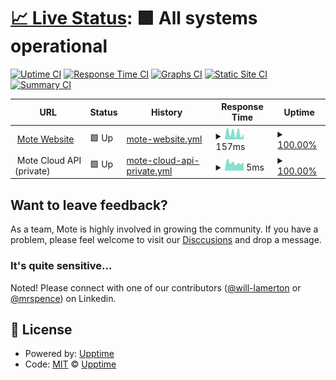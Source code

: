 # [📈 Live Status](https://status.mote.page): <!--live status--> **🟩 All systems operational**

[![Uptime CI](https://github.com/Mote-Apps/status/workflows/Uptime%20CI/badge.svg)](https://github.com/Mote-Apps/status/actions?query=workflow%3A%22Uptime+CI%22)
[![Response Time CI](https://github.com/Mote-Apps/status/workflows/Response%20Time%20CI/badge.svg)](https://github.com/Mote-Apps/status/actions?query=workflow%3A%22Response+Time+CI%22)
[![Graphs CI](https://github.com/Mote-Apps/status/workflows/Graphs%20CI/badge.svg)](https://github.com/Mote-Apps/status/actions?query=workflow%3A%22Graphs+CI%22)
[![Static Site CI](https://github.com/Mote-Apps/status/workflows/Static%20Site%20CI/badge.svg)](https://github.com/Mote-Apps/status/actions?query=workflow%3A%22Static+Site+CI%22)
[![Summary CI](https://github.com/Mote-Apps/status/workflows/Summary%20CI/badge.svg)](https://github.com/Mote-Apps/status/actions?query=workflow%3A%22Summary+CI%22)

<!--start: status pages-->
<!-- This summary is generated by Upptime (https://github.com/upptime/upptime) -->
<!-- Do not edit this manually, your changes will be overwritten -->
<!-- prettier-ignore -->
| URL | Status | History | Response Time | Uptime |
| --- | ------ | ------- | ------------- | ------ |
| <img alt="" src="https://icons.duckduckgo.com/ip3/mote.page.ico" height="13"> [Mote Website](https://mote.page) | 🟩 Up | [mote-website.yml](https://github.com/Mote-Apps/status/commits/HEAD/history/mote-website.yml) | <details><summary><img alt="Response time graph" src="./graphs/mote-website/response-time-week.png" height="20"> 157ms</summary><br><a href="https://status.mote.page/history/mote-website"><img alt="Response time 251" src="https://img.shields.io/endpoint?url=https%3A%2F%2Fraw.githubusercontent.com%2FMote-Apps%2Fstatus%2FHEAD%2Fapi%2Fmote-website%2Fresponse-time.json"></a><br><a href="https://status.mote.page/history/mote-website"><img alt="24-hour response time 151" src="https://img.shields.io/endpoint?url=https%3A%2F%2Fraw.githubusercontent.com%2FMote-Apps%2Fstatus%2FHEAD%2Fapi%2Fmote-website%2Fresponse-time-day.json"></a><br><a href="https://status.mote.page/history/mote-website"><img alt="7-day response time 157" src="https://img.shields.io/endpoint?url=https%3A%2F%2Fraw.githubusercontent.com%2FMote-Apps%2Fstatus%2FHEAD%2Fapi%2Fmote-website%2Fresponse-time-week.json"></a><br><a href="https://status.mote.page/history/mote-website"><img alt="30-day response time 197" src="https://img.shields.io/endpoint?url=https%3A%2F%2Fraw.githubusercontent.com%2FMote-Apps%2Fstatus%2FHEAD%2Fapi%2Fmote-website%2Fresponse-time-month.json"></a><br><a href="https://status.mote.page/history/mote-website"><img alt="1-year response time 251" src="https://img.shields.io/endpoint?url=https%3A%2F%2Fraw.githubusercontent.com%2FMote-Apps%2Fstatus%2FHEAD%2Fapi%2Fmote-website%2Fresponse-time-year.json"></a></details> | <details><summary><a href="https://status.mote.page/history/mote-website">100.00%</a></summary><a href="https://status.mote.page/history/mote-website"><img alt="All-time uptime 99.98%" src="https://img.shields.io/endpoint?url=https%3A%2F%2Fraw.githubusercontent.com%2FMote-Apps%2Fstatus%2FHEAD%2Fapi%2Fmote-website%2Fuptime.json"></a><br><a href="https://status.mote.page/history/mote-website"><img alt="24-hour uptime 100.00%" src="https://img.shields.io/endpoint?url=https%3A%2F%2Fraw.githubusercontent.com%2FMote-Apps%2Fstatus%2FHEAD%2Fapi%2Fmote-website%2Fuptime-day.json"></a><br><a href="https://status.mote.page/history/mote-website"><img alt="7-day uptime 100.00%" src="https://img.shields.io/endpoint?url=https%3A%2F%2Fraw.githubusercontent.com%2FMote-Apps%2Fstatus%2FHEAD%2Fapi%2Fmote-website%2Fuptime-week.json"></a><br><a href="https://status.mote.page/history/mote-website"><img alt="30-day uptime 100.00%" src="https://img.shields.io/endpoint?url=https%3A%2F%2Fraw.githubusercontent.com%2FMote-Apps%2Fstatus%2FHEAD%2Fapi%2Fmote-website%2Fuptime-month.json"></a><br><a href="https://status.mote.page/history/mote-website"><img alt="1-year uptime 99.98%" src="https://img.shields.io/endpoint?url=https%3A%2F%2Fraw.githubusercontent.com%2FMote-Apps%2Fstatus%2FHEAD%2Fapi%2Fmote-website%2Fuptime-year.json"></a></details>
| <img alt="" src="https://icons.duckduckgo.com/ip3/null.ico" height="13"> Mote Cloud API (private) | 🟩 Up | [mote-cloud-api-private.yml](https://github.com/Mote-Apps/status/commits/HEAD/history/mote-cloud-api-private.yml) | <details><summary><img alt="Response time graph" src="./graphs/mote-cloud-api-private/response-time-week.png" height="20"> 5ms</summary><br><a href="https://status.mote.page/history/mote-cloud-api-private"><img alt="Response time 14" src="https://img.shields.io/endpoint?url=https%3A%2F%2Fraw.githubusercontent.com%2FMote-Apps%2Fstatus%2FHEAD%2Fapi%2Fmote-cloud-api-private%2Fresponse-time.json"></a><br><a href="https://status.mote.page/history/mote-cloud-api-private"><img alt="24-hour response time 7" src="https://img.shields.io/endpoint?url=https%3A%2F%2Fraw.githubusercontent.com%2FMote-Apps%2Fstatus%2FHEAD%2Fapi%2Fmote-cloud-api-private%2Fresponse-time-day.json"></a><br><a href="https://status.mote.page/history/mote-cloud-api-private"><img alt="7-day response time 5" src="https://img.shields.io/endpoint?url=https%3A%2F%2Fraw.githubusercontent.com%2FMote-Apps%2Fstatus%2FHEAD%2Fapi%2Fmote-cloud-api-private%2Fresponse-time-week.json"></a><br><a href="https://status.mote.page/history/mote-cloud-api-private"><img alt="30-day response time 5" src="https://img.shields.io/endpoint?url=https%3A%2F%2Fraw.githubusercontent.com%2FMote-Apps%2Fstatus%2FHEAD%2Fapi%2Fmote-cloud-api-private%2Fresponse-time-month.json"></a><br><a href="https://status.mote.page/history/mote-cloud-api-private"><img alt="1-year response time 14" src="https://img.shields.io/endpoint?url=https%3A%2F%2Fraw.githubusercontent.com%2FMote-Apps%2Fstatus%2FHEAD%2Fapi%2Fmote-cloud-api-private%2Fresponse-time-year.json"></a></details> | <details><summary><a href="https://status.mote.page/history/mote-cloud-api-private">100.00%</a></summary><a href="https://status.mote.page/history/mote-cloud-api-private"><img alt="All-time uptime 100.00%" src="https://img.shields.io/endpoint?url=https%3A%2F%2Fraw.githubusercontent.com%2FMote-Apps%2Fstatus%2FHEAD%2Fapi%2Fmote-cloud-api-private%2Fuptime.json"></a><br><a href="https://status.mote.page/history/mote-cloud-api-private"><img alt="24-hour uptime 100.00%" src="https://img.shields.io/endpoint?url=https%3A%2F%2Fraw.githubusercontent.com%2FMote-Apps%2Fstatus%2FHEAD%2Fapi%2Fmote-cloud-api-private%2Fuptime-day.json"></a><br><a href="https://status.mote.page/history/mote-cloud-api-private"><img alt="7-day uptime 100.00%" src="https://img.shields.io/endpoint?url=https%3A%2F%2Fraw.githubusercontent.com%2FMote-Apps%2Fstatus%2FHEAD%2Fapi%2Fmote-cloud-api-private%2Fuptime-week.json"></a><br><a href="https://status.mote.page/history/mote-cloud-api-private"><img alt="30-day uptime 100.00%" src="https://img.shields.io/endpoint?url=https%3A%2F%2Fraw.githubusercontent.com%2FMote-Apps%2Fstatus%2FHEAD%2Fapi%2Fmote-cloud-api-private%2Fuptime-month.json"></a><br><a href="https://status.mote.page/history/mote-cloud-api-private"><img alt="1-year uptime 100.00%" src="https://img.shields.io/endpoint?url=https%3A%2F%2Fraw.githubusercontent.com%2FMote-Apps%2Fstatus%2FHEAD%2Fapi%2Fmote-cloud-api-private%2Fuptime-year.json"></a></details>

<!--end: status pages-->

## Want to leave feedback?

As a team, Mote is highly involved in growing the community. If you have a problem, please feel welcome to visit our [Disccusions](https://github.com/Mote-Apps/mote-feedback) and drop a message.

### It's quite sensitive...

Noted! Please connect with one of our contributors ([@will-lamerton](https://github.com/will-lamerton) or [@mrspence](https://github.com/mrspence)) on Linkedin.

## 📄 License

- Powered by: [Upptime](https://github.com/upptime/upptime)
- Code: [MIT](./LICENSE) © [Upptime](https://upptime.js.org)
